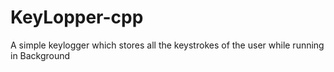 # KeyLopper-cpp
 A simple keylogger which stores all the keystrokes of the user while running in Background
